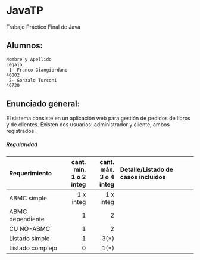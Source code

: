 # JavaTP
Trabajo Práctico Final de Java

## Alumnos:  
	Nombre y Apellido                                                        Legajo          
	 1- Franco Giangiordano                                                   46802
	 2- Gonzalo Turconi                                                       46730
   
## Enunciado general:

El sistema consiste en un aplicación web para gestión de pedidos de libros y de clientes.
Existen dos usuarios: administrador y cliente, ambos registrados.

##### Regularidad

|Requerimiento|cant. mín.<br>1 o 2 integ|cant. máx.<br>3 o 4 integ|Detalle/Listado de casos incluidos|
|:-|-:|-:|:-|
|ABMC simple|1 x integ|1 x integ|
|ABMC dependiente|1|2|
|CU NO-ABMC|1|2|
|Listado simple|1|3(*)|
|Listado complejo|0|1(*)|


